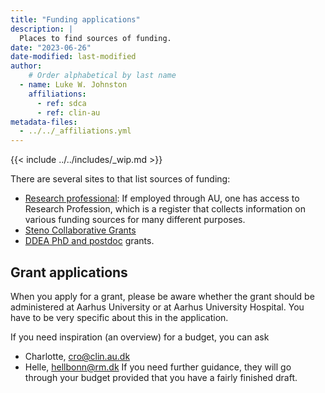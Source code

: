 ```yaml
---
title: "Funding applications"
description: |
  Places to find sources of funding.
date: "2023-06-26"
date-modified: last-modified
author:
    # Order alphabetical by last name
  - name: Luke W. Johnston
    affiliations:
      - ref: sdca
      - ref: clin-au
metadata-files: 
  - ../../_affiliations.yml
---
```


{{< include ../../includes/_wip.md >}}

There are several sites to that list sources of funding:

-   [Research
    professional](https://www.researchprofessional.com/sso/login?service=https://www.researchprofessional.com/0/):
    If employed through AU, one has access to Research Profession, which
    is a register that collects information on various funding sources
    for many different purposes.
-   [Steno Collaborative
    Grants](https://www.stenoaarhus.dk/research/steno-collaborative-grants/)
-   [DDEA PhD and postdoc](https://ddeacademy.dk/grants) grants.

## Grant applications

When you apply for a grant, please be aware whether the grant should be administered at Aarhus University or at Aarhus University Hospital. You have to be very specific about this in the application.

If you need inspiration (an overview) for a budget, you can ask
-	Charlotte, cro@clin.au.dk 
-	Helle, hellbonn@rm.dk 
If you need further guidance, they will go through your budget provided that you have a fairly finished draft.
